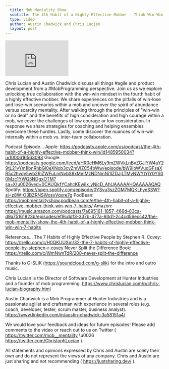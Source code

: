 ```yaml
---
  title: Mob Mentality Show
  subtitle: The 4th Habit of a Highly Effective Mobber - Think Win-Win (7 Habits)
  type: video
  author: Austin Chadwick and Chris Lucian
  layout: post
---
```


<iframe width="200" height="113" src="https://www.youtube.com/embed/_1aFo2Ti42I?feature=oembed" frameborder="0" allow="accelerometer; autoplay; clipboard-write; encrypted-media; gyroscope; picture-in-picture; web-share" allowfullscreen title="The 4th Habit of a Highly Effective Mobber: Think Win-Win (7 Habits)"></iframe>

Chris Lucian and Austin Chadwick discuss all things #agile and product development from a #MobProgramming perspective. Join us as we explore unlocking true collaboration with the win-win mindset in the fourth habit of a highly effective mobber. We share experiences on the pitfalls of win-lose and lose-win scenarios within a mob and uncover the spirit of abundance versus scarcity mentality. After walking through the principles of \"win-win or no deal\" and the benefits of high consideration and high courage within a mob, we cover the challenges of low courage or low consideration. In response we share strategies for coaching and helping ensembles overcome these hurdles. Lastly, come discover the nuances of win-win internally within a mob vs. inter-team collaboration.

Podcast Episode… 
Apple: https://podcasts.apple.com/us/podcast/the-4th-habit-of-a-highly-effective-mobber-think-win/id1485950034?i=1000616563093
Google: https://podcasts.google.com/feed/aHR0cHM6Ly9mZWVkLnBvZGJlYW4uY29tL21vYm1lbnRhbGl0eXNob3cvZmVlZC54bWw/episode/bW9ibWVudGFsaXR5c2hvdy5wb2RiZWFuLmNvbS8xMmMzNDNmNi1lZDJjLTMyNWYtYjY0YS00Mzc1YWQ5NDgxOTM?sa=X\u0026ved=0CAUQkfYCahcKEwiIx_yNjcD_AhUAAAAAHQAAAAAQAQ
Spotify: https://open.spotify.com/episode/0YSvu3szZGM7MQKLhyeSSW?si=z8W-O3BZRNSWosxVqxre7g
PodBean: https://mobmentalityshow.podbean.com/e/the-4th-habit-of-a-highly-effective-mobber-think-win-win-7-habits/
Amazon: https://music.amazon.com/podcasts/7a695161-1857-466d-83ca-d9a75161823b/episodes/ef9cddf3-337b-477a-93d1-2c4cd56ecc42/the-mob-mentality-show-the-4th-habit-of-a-highly-effective-mobber-think-win-win-7-habits

References…
The 7 Habits of Highly Effective People by Stephen R. Covey: https://trello.com/c/H0QKUUXm/32-the-7-habits-of-highly-effective-people-by-stephen-r-covey
Never Split the Difference Book: https://trello.com/c/WmNwnTdR/208-never-split-the-difference

Thanks to G-SLiK (https://soundcloud.com/g-slik) for the intro and outro music.
 
Chris Lucian is the Director of Software Development at Hunter Industries and a founder of mob programming. https://www.chrislucian.com/p/chris-lucian-biography.html 

Austin Chadwick is a Mob Programmer at Hunter Industries and is a passionate agilist and craftsman with experience in several roles (e.g. coach, developer, tester, scrum master, business analyst). https://www.linkedin.com/in/austin-chadwick-3a58151a4/ 
 
We would love your feedback and ideas for future episodes! Please add comments to the video or reach out to us on Twitter ( https://twitter.com/mob__mentality \u0026 https://twitter.com/ChristophLucian ).
 
All statements and opinions expressed by Chris and Austin are solely their own and do not represent the views of any company. Chris and Austin are just sharing and not recommending ( https://justsharing.dev/ ).

